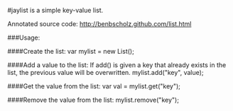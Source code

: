 #jaylist is a simple key-value list.

Annotated source code: http://benbscholz.github.com/list.html

###Usage:

####Create the list:
    var mylist = new List(); 
    
####Add a value to the list:
If add() is given a key that already exists in the list, the previous value will be overwritten.
    mylist.add("key", value); 
    
####Get the value from the list:
    var val = mylist.get("key"); 
    
####Remove the value from the list:
    mylist.remove("key");